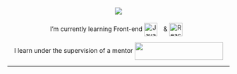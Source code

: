 <h1 align="center">
    <img src="https://readme-typing-svg.herokuapp.com/?font=Righteous&size=35&center=true&vCenter=true&width=500&height=70&duration=5000&lines=Hi+There!+👋;+I'm+Bartosz+Bogdanowicz!;" />
</h1>

<div align="center">
  <p> I’m currently learning Front-end <img align="center" alt="JavaScript" width="30px" style="padding-right:10px;" src="https://cdn.jsdelivr.net/gh/devicons/devicon/icons/javascript/javascript-original.svg" />
    & <img align="center" alt="React" width="30px" style="padding-right:10px;" src="https://cdn.jsdelivr.net/gh/devicons/devicon/icons/react/react-original.svg" />
  </p>
  <p>I learn under the supervision of a mentor
    <a href="https://devmentor.pl/">
      <img width="200px" height="40px" align="center" src="https://devmentor.pl/wp-content/uploads/2021/01/cropped-logo-devmentor.pl_.png" />
    </a> 
  </p>
</div>


---
          
<!--
<div align="center">
    <a href="mailto:wurir1994@gmail.com">
    <img src="https://img.shields.io/badge/Gmail-333333?style=for-the-badge&logo=gmail&logoColor=red" />
  </a>
  <a href="https://www.linkedin.com/in/bartosz-bogdanowicz-0540732a1/" target="_blank">
    <img src="https://img.shields.io/badge/LinkedIn-0077B5?style=for-the-badge&logo=linkedin&logoColor=white" target="_blank" />
  </a>
</div>

---
  
<h2 align="center">⚒️ Languages-Frameworks-Tools ⚒️</h2>
<br/>
<div align="center">
    <img src="https://skillicons.dev/icons?i=react,html,css,vscode,github,git,javascript,jest" />
</div>
      


dodac do gmail, linkedIn:
  <a href="https://myportfolio" target="_blank">
     <img src="https://img.shields.io/badge/Portfolio-FF5722?style=for-the-badge&logo=todoist&logoColor=white" target="_blank" />
  </a>
->
